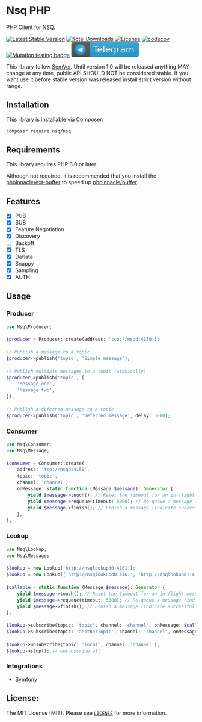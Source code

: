# Nsq PHP

<img src="https://github.com/nsqphp/nsqphp/raw/master/docs/logo.png" alt="" align="left" width="150">

PHP Client for [NSQ](https://nsq.io/).

[![Latest Stable Version](https://poser.pugx.org/nsq/nsq/v)](//packagist.org/packages/nsq/nsq) [![Total Downloads](https://poser.pugx.org/nsq/nsq/downloads)](//packagist.org/packages/nsq/nsq) [![License](https://poser.pugx.org/nsq/nsq/license)](//packagist.org/packages/nsq/nsq)
[![codecov](https://codecov.io/gh/nsqphp/nsqphp/branch/master/graph/badge.svg?token=AYUMC3OO2B)](https://codecov.io/gh/nsqphp/nsqphp) [![Mutation testing badge](https://img.shields.io/endpoint?style=flat&url=https%3A%2F%2Fbadge-api.stryker-mutator.io%2Fgithub.com%2Fnsqphp%2Fnsqphp%2Fmaster)](https://dashboard.stryker-mutator.io/reports/github.com/nsqphp/nsqphp/master) [![telegram](https://raw.githubusercontent.com/aleen42/badges/master/src/telegram.svg)](http://t.me/grachevko)


This library follow [SemVer](https://semver.org/). Until version 1.0 will be released anything MAY change at any time, public API SHOULD NOT be considered stable. If you want use it before stable version was released install strict version without range.

Installation
------------

This library is installable via [Composer](https://getcomposer.org/):

```bash
composer require nsq/nsq
```

Requirements
------------

This library requires PHP 8.0 or later.

Although not required, it is recommended that you install the [phpinnacle/ext-buffer](https://github.com/phpinnacle/ext-buffer) to speed up [phpinnacle/buffer](https://github.com/phpinnacle/buffer) .

Features
--------

- [x] PUB
- [x] SUB
- [X] Feature Negotiation	
- [X] Discovery	
- [ ] Backoff	
- [X] TLS	
- [X] Deflate	
- [X] Snappy	
- [X] Sampling	
- [X] AUTH

Usage
-----

### Producer

```php
use Nsq\Producer;

$producer = Producer::create(address: 'tcp://nsqd:4150');

// Publish a message to a topic
$producer->publish('topic', 'Simple message');

// Publish multiple messages to a topic (atomically) 
$producer->publish('topic', [
    'Message one',
    'Message two',
]);

// Publish a deferred message to a topic
$producer->publish('topic', 'Deferred message', delay: 5000);
```

### Consumer

```php
use Nsq\Consumer;
use Nsq\Message;

$consumer = Consumer::create(
    address: 'tcp://nsqd:4150', 
    topic: 'topic',
    channel: 'channel',
    onMessage: static function (Message $message): Generator {
        yield $message->touch(); // Reset the timeout for an in-flight message        
        yield $message->requeue(timeout: 5000); // Re-queue a message (indicate failure to process)        
        yield $message->finish(); // Finish a message (indicate successful processing)        
    },
);
```

### Lookup

```php
use Nsq\Lookup;
use Nsq\Message;

$lookup = new Lookup('http://nsqlookupd0:4161');
$lookup = new Lookup(['http://nsqlookupd0:4161', 'http://nsqlookupd1:4161', 'http://nsqlookupd2:4161']);

$callable = static function (Message $message): Generator {
    yield $message->touch(); // Reset the timeout for an in-flight message        
    yield $message->requeue(timeout: 5000); // Re-queue a message (indicate failure to process)        
    yield $message->finish(); // Finish a message (indicate successful processing)        
};

$lookup->subscribe(topic: 'topic', channel: 'channel', onMessage: $callable);  
$lookup->subscribe(topic: 'anotherTopic', channel: 'channel', onMessage: $callable);

$lookup->unsubscribe(topic: 'local', channel: 'channel');
$lookup->stop(); // unsubscribe all  
```

### Integrations

- [Symfony](https://github.com/nsqphp/NsqBundle)

License:
--------

The MIT License (MIT). Please see [`LICENSE`](./LICENSE) for more information.
